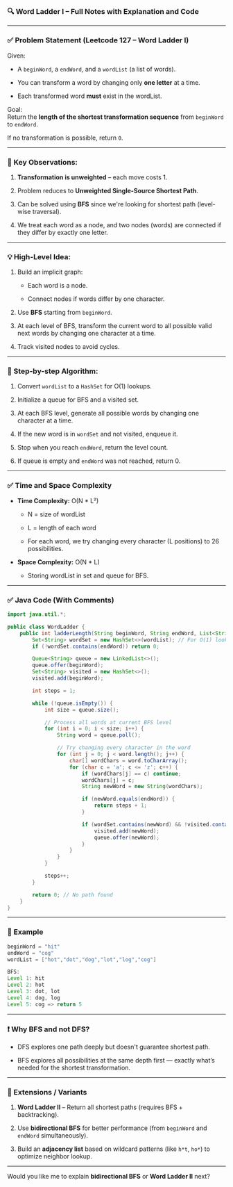 ### 🔍 Word Ladder I – Full Notes with Explanation and Code

---

### ✅ Problem Statement (Leetcode 127 – Word Ladder I)

Given:

- A `beginWord`, a `endWord`, and a `wordList` (a list of words).
    
- You can transform a word by changing only **one letter** at a time.
    
- Each transformed word **must** exist in the wordList.
    

Goal:  
Return the **length of the shortest transformation sequence** from `beginWord` to `endWord`.

If no transformation is possible, return `0`.

---

### 🧠 Key Observations:

1. **Transformation is unweighted** – each move costs 1.
    
2. Problem reduces to **Unweighted Single-Source Shortest Path**.
    
3. Can be solved using **BFS** since we're looking for shortest path (level-wise traversal).
    
4. We treat each word as a node, and two nodes (words) are connected if they differ by exactly one letter.
    

---

### 💡 High-Level Idea:

1. Build an implicit graph:
    
    - Each word is a node.
        
    - Connect nodes if words differ by one character.
        
2. Use **BFS** starting from `beginWord`.
    
3. At each level of BFS, transform the current word to all possible valid next words by changing one character at a time.
    
4. Track visited nodes to avoid cycles.
    

---

### 🔁 Step-by-step Algorithm:

1. Convert `wordList` to a `HashSet` for O(1) lookups.
    
2. Initialize a queue for BFS and a visited set.
    
3. At each BFS level, generate all possible words by changing one character at a time.
    
4. If the new word is in `wordSet` and not visited, enqueue it.
    
5. Stop when you reach `endWord`, return the level count.
    
6. If queue is empty and `endWord` was not reached, return 0.
    

---

### ✅ Time and Space Complexity

- **Time Complexity:** O(N * L²)
    
    - N = size of wordList
        
    - L = length of each word
        
    - For each word, we try changing every character (L positions) to 26 possibilities.
        
- **Space Complexity:** O(N * L)
    
    - Storing wordList in set and queue for BFS.
        

---

### ✅ Java Code (With Comments)

```java
import java.util.*;

public class WordLadder {
    public int ladderLength(String beginWord, String endWord, List<String> wordList) {
        Set<String> wordSet = new HashSet<>(wordList); // For O(1) lookup
        if (!wordSet.contains(endWord)) return 0;

        Queue<String> queue = new LinkedList<>();
        queue.offer(beginWord);
        Set<String> visited = new HashSet<>();
        visited.add(beginWord);

        int steps = 1;

        while (!queue.isEmpty()) {
            int size = queue.size();

            // Process all words at current BFS level
            for (int i = 0; i < size; i++) {
                String word = queue.poll();

                // Try changing every character in the word
                for (int j = 0; j < word.length(); j++) {
                    char[] wordChars = word.toCharArray();
                    for (char c = 'a'; c <= 'z'; c++) {
                        if (wordChars[j] == c) continue;
                        wordChars[j] = c;
                        String newWord = new String(wordChars);

                        if (newWord.equals(endWord)) {
                            return steps + 1;
                        }

                        if (wordSet.contains(newWord) && !visited.contains(newWord)) {
                            visited.add(newWord);
                            queue.offer(newWord);
                        }
                    }
                }
            }

            steps++;
        }

        return 0; // No path found
    }
}
```

---

### 📌 Example

```java
beginWord = "hit"
endWord = "cog"
wordList = ["hot","dot","dog","lot","log","cog"]

BFS:
Level 1: hit
Level 2: hot
Level 3: dot, lot
Level 4: dog, log
Level 5: cog => return 5
```

---

### ❗ Why BFS and not DFS?

- DFS explores one path deeply but doesn't guarantee shortest path.
    
- BFS explores all possibilities at the same depth first — exactly what’s needed for the shortest transformation.
    

---

### 🔄 Extensions / Variants

1. **Word Ladder II** – Return all shortest paths (requires BFS + backtracking).
    
2. Use **bidirectional BFS** for better performance (from `beginWord` and `endWord` simultaneously).
    
3. Build an **adjacency list** based on wildcard patterns (like `h*t`, `ho*`) to optimize neighbor lookup.
    

---

Would you like me to explain **bidirectional BFS** or **Word Ladder II** next?